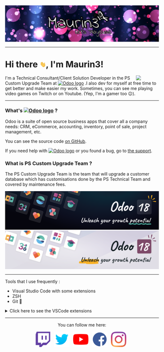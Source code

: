 ![banner](./images/banner.png)

---

# Hi there <img src="./images/hi.gif" width="20"/>, I'm Maurin3!

<img src="https://media.giphy.com/media/DDYvdi4RY5wze/giphy.gif" align="right" width="75"/>

I'm a Technical Consultant/Client Solution Developer in the PS Custom Upgrade Team at [![Odoo logo][2]][1] .I also dev for myself at free time to get better and make easier my work. Sometimes, you can see me playing video games on Twitch or on Youtube. (Yep, I'm a gamer too 😉).

---

### What's [![Odoo logo][2]][1] ?

Odoo is a suite of open source business apps that cover all a company needs: CRM, eCommerce, accounting, inventory, point of sale, project management, etc.

You can see the source code [on GitHub](https://github.com/odoo/odoo).

If you need help with [![Odoo logo][2]][1] or you found a bug, go to [the support](https://www.odoo.com/help).

### What is PS Custom Upgrade Team ?

The PS Custom Upgrade Team is the team that will upgrade a customer database which has customisations done by the PS Technical Team and covered by maintenance fees.

![odoo_banner](./images/odoo_banner_dark.png#gh-dark-mode-only)
![odoo_banner](./images/odoo_banner_light.png#gh-light-mode-only)

---

Tools that I use frequently :
* Visual Studio Code with some extensions
* ZSH
* Git :rofl:


<details><summary>Click here to see the VSCode extensions</summary><p>

  - Git graph
  - Python
  - Markdown Preview Github Styling
  - TODO Highlight
  - XML Tools
  - Auto Close Tag
  - Auto Rename Tag
  - Rainbow CSV

</p></details>

---
<p align="center">You can follow me here: </p>

<p align="center">
    <a href="https://www.twitch.tv/maurin3" align="center"><img alt="Twitch" src="./images/twitch_logo.png" height="50"/></a> &nbsp;
    <a href="https://twitter.com/Maurin3_1994" align="center"><img alt="Twitter" src="./images/twitter_logo.png" height="50"/></a> &nbsp;
    <a href="https://www.youtube.com/c/Maurin3"><img alt="Youtube" src="./images/youtube_logo.png" height="50"/></a> &nbsp;
    <a href="https://www.facebook.com/Maurin3YT"><img alt="Facebook" src="./images/facebook_logo.png" height="50"/></a> &nbsp;
    <a href="https://www.instagram.com/maurin3_1994"><img alt="Instagram" src="./images/instagram_logo.png" height="50"/></a> &nbsp;
</p>

[1]: http://www.odoo.com
[2]: https://odoocdn.com/openerp_website/static/src/img/assets/png/odoo_logo_tiny.png
